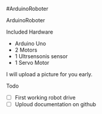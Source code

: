 ﻿#ArduinoRoboter

ArduinoRoboter

Included Hardware
+ Arduino Uno 
+ 2 Motors
+ 1 Ultrsensonis sensor
+ 1 Servo Motor

I will upload a picture for you early.

Todo
- [ ] First working robot drive
- [ ] Uploud documentation on github
